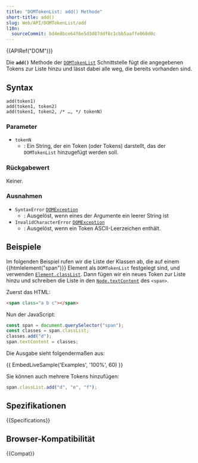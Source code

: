 ```yaml
---
title: "DOMTokenList: add() Methode"
short-title: add()
slug: Web/API/DOMTokenList/add
l10n:
  sourceCommit: bd4e8bce64f6e5d3d07ddf8c1cbb5aaffe060d0c
---
```


{{APIRef("DOM")}}

Die **`add()`** Methode der [`DOMTokenList`](/de/docs/Web/API/DOMTokenList) Schnittstelle fügt die angegebenen Tokens zur Liste hinzu und lässt dabei alle weg, die bereits vorhanden sind.

## Syntax

```js-nolint
add(token1)
add(token1, token2)
add(token1, token2, /* …, */ tokenN)
```

### Parameter

- `tokenN`
  - : Ein String, der ein Token (oder Tokens) darstellt, das der `DOMTokenList` hinzugefügt werden soll.

### Rückgabewert

Keiner.

### Ausnahmen

- `SyntaxError` [`DOMException`](/de/docs/Web/API/DOMException)
  - : Ausgelöst, wenn eines der Argumente ein leerer String ist
- `InvalidCharacterError` [`DOMException`](/de/docs/Web/API/DOMException)
  - : Ausgelöst, wenn ein Token ASCII-Leerzeichen enthält.

## Beispiele

Im folgenden Beispiel rufen wir die Liste der Klassen ab, die auf einem {{htmlelement("span")}} Element als `DOMTokenList` festgelegt sind, und verwenden [`Element.classList`](/de/docs/Web/API/Element/classList).
Dann fügen wir ein neues Token zur Liste hinzu und schreiben die Liste in den [`Node.textContent`](/de/docs/Web/API/Node/textContent) des `<span>`.

Zuerst das HTML:

```html
<span class="a b c"></span>
```

Nun der JavaScript:

```js
const span = document.querySelector("span");
const classes = span.classList;
classes.add("d");
span.textContent = classes;
```

Die Ausgabe sieht folgendermaßen aus:

{{ EmbedLiveSample('Examples', '100%', 60) }}

Sie können auch mehrere Tokens hinzufügen:

```js
span.classList.add("d", "e", "f");
```

## Spezifikationen

{{Specifications}}

## Browser-Kompatibilität

{{Compat}}
